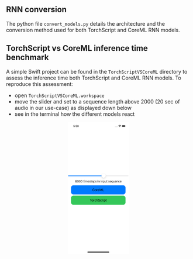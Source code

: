 ## RNN conversion

The python file `convert_models.py` details the architecture and the conversion method used for both TorchScript and CoreML RNN models. 

## TorchScript vs CoreML inference time benchmark

A simple Swift project can be found in the `TorchScriptVSCoreML` directory to assess the inference time both TorchScript and CoreML RNN models. To reproduce this assessment: 
- open  `TorchScriptVSCoreML.workspace`
- move the slider and set to a sequence length above 2000 (20 sec of audio in our use-case) as displayed down below
- see in the terminal how the different models react

<p align="center" width="100%">
    <img width="33%" src="ios-app-screenshot.png">
</p>